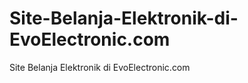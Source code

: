 Site-Belanja-Elektronik-di-EvoElectronic.com
============================================

Site Belanja Elektronik di EvoElectronic.com
